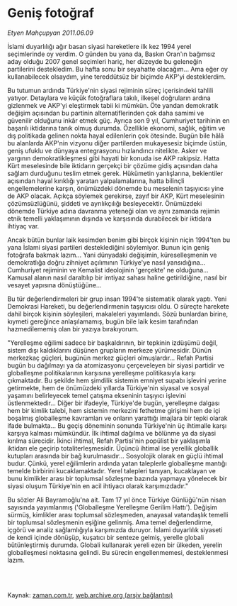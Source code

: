 # Geniş fotoğraf

*Etyen Mahçupyan 2011.06.09*

<td class="columnist-detail">
<p>İslami duyarlılığı ağır basan siyasi hareketlere ilk kez 1994 yerel seçimlerinde oy verdim. O günden bu yana da, Baskın Oran'ın bağımsız aday olduğu 2007 genel seçimleri hariç, her düzeyde bu geleneğin partilerini destekledim. Bu hafta sonu bir seyahatte olacağım... Ama eğer oy kullanabilecek olsaydım, yine tereddütsüz bir biçimde AKP'yi desteklerdim.</p>
<p>
<div id="haberMetinDiv">
<p>Bu tutumun ardında Türkiye'nin siyasi rejiminin süreç içerisindeki tahlili yatıyor. Detaylara ve küçük fotoğraflara takılı, ilkesel doğruların ardına gizlenmek ve AKP'yi eleştirmek tabii ki mümkün. Öte yandan demokratik değişim açısından bu partinin alternatiflerinden çok daha samimi ve güvenilir olduğunu inkâr etmek güç. Ayrıca son 9 yıl, Cumhuriyet tarihinin en başarılı iktidarına tanık olmuş durumda. Özellikle ekonomi, sağlık, eğitim ve dış politikada gelinen nokta hayal edilenlerin çok ötesinde. Bugün bile hâlâ bu alanlarda AKP'nin vizyonu diğer partilerden mukayesesiz biçimde üstün, geniş ufuklu ve dünyaya entegrasyonu hızlandırıcı nitelikte. Asker ve yargının demokratikleşmesi gibi hayati bir konuda ise AKP rakipsiz. Hatta Kürt meselesinde bile iktidarın gerçekçi bir çözüme gidiş açısından daha sağlam durduğunu teslim etmek gerek. Hükümetin yanlışlarına, beklentiler açısından hayal kırıklığı yaratan yalpalamalarına, hatta bilinçli engellemelerine karşın, önümüzdeki dönemde bu meselenin taşıyıcısı yine de AKP olacak. Açıkça söylemek gerekirse, zayıf bir AKP, Kürt meselesinin çözümsüzlüğünü, şiddeti ve ayrılıkçılığı besleyecektir. Önümüzdeki dönemde Türkiye adına davranma yeteneği olan ve aynı zamanda rejimin etnik temelli yaklaşımının dışında ve karşısında durabilecek bir iktidara ihtiyaç var.
<p>Ancak bütün bunlar laik kesimden benim gibi birçok kişinin niçin 1994'ten bu yana İslami siyasi partileri desteklediğini söylemiyor. Bunun için geniş fotoğrafa bakmak lazım... Yani dünyadaki değişimin, küreselleşmenin ve demokratlığa doğru zihniyet açılımının Türkiye'ye nasıl yansıdığına... Cumhuriyet rejiminin ve Kemalist ideolojinin 'gerçekte' ne olduğuna... Kamusal alanın nasıl daraltılıp bir imtiyaz sahası haline getirildiğine, nasıl bir vesayet yapısına dönüştüğüne...
<p>Bu tür değerlendirmeleri bir grup insan 1994'te sistematik olarak yaptı. Yeni Demokrasi Hareketi, bu değerlendirmenin taşıyıcısı oldu. O süreçte harekete dahil birçok kişinin söyleşileri, makaleleri yayımlandı. Sözü bunlardan birine, kıymeti gereğince anlaşılamamış, bugün bile laik kesim tarafından hazmedilememiş olan bir yazıya bırakıyorum.
<p>"Yerelleşme eğilimi sadece bir başkaldırının, bir tepkinin izdüşümü değil, sistem dışı kaldıklarını düşünen grupların merkeze yürümesidir. Dünün merkezkaç güçleri, bugünün merkez güçleri olmuşlardır... Refah Partisi bugün bu dağılmayı ya da atomizasyonu çerçeveleyen bir siyasi partidir ve globalleşme politikalarının karşısına yerelleşme politikasıyla karşı çıkmaktadır. Bu şekilde hem şimdilik sistemin emniyet supabı işlevini yerine getirmekte, hem de önümüzdeki yıllarda Türkiye'nin siyasal ve sosyal yaşamını belirleyecek temel çatışma ekseninin taşıyıcı işlevini üstlenmektedir... Diğer bir ifadeyle, Türkiye'de bugün, yerelleşme dalgası hem bir kimlik talebi, hem sistemin merkezini fethetme girişimi hem de içi boşalmış globalleşme kavramları ve onların yarattığı imajlara bir tepki olarak ifade bulmakta... Bu geçiş döneminin sonunda Türkiye'nin üç ihtimalle karşı karşıya kalması mümkündür. İlk ihtimal dağılma ve bölünme ya da siyasi kırılma sürecidir. İkinci ihtimal, Refah Partisi'nin popülist bir yaklaşımla iktidarı ele geçirip totaliterleşmesidir. Üçüncü ihtimal ise yerellik globallik kutupları arasında bir bağ kurulmasıdır... Sosyolojik olarak en güçlü ihtimal budur. Çünkü, yerel eğilimlerin ardında yatan taleplerle globalleşme mantığı temelde birbirini kucaklamaktadır. Yerel talepleri tanıyan, kucaklayan ve bunu kimlikler arası bir toplumsal sözleşme bazında yapmaya yönelecek bir siyasi oluşum Türkiye'nin en acil ihtiyacı olarak karşımızdadır."
<p>Bu sözler Ali Bayramoğlu'na ait. Tam 17 yıl önce Türkiye Günlüğü'nün nisan sayısında yayımlanmış ('Globalleşme Yerelleşme Gerilim Hattı'). Değişim sürmüş, kimlikler arası toplumsal sözleşmeden, anayasal vatandaşlık temelli bir toplumsal sözleşmenin eşiğine gelinmiş. Ama temel değerlendirme, içgörü ve analiz sağlamlığıyla karşımızda duruyor. İslami duyarlılık siyaseti de kendi içinde dönüşüp, kuşatıcı bir senteze gelmiş, yerelle globali bütünleştirmiş durumda. Globali kullanarak yereli ezen bir ülkeden, yerelin globalleşmesi noktasına gelindi. Bu sürecin engellenmemesi, desteklenmesi lazım.</p></p></p></p></p></div>
</p>


<p><br>
		 </br></p></td>

Kaynak: [zaman.com.tr](http://zaman.com.tr/yazar.do?yazino=1144585), [web.archive.org (arşiv bağlantısı)](http://web.archive.org/web/20110819085717/http://www.zaman.com.tr:80/yazar.do?yazino=1144585)
